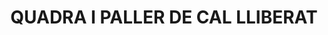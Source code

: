 ---
layout: test
title:  "QUADRA I PALLER DE CAL LLIBERAT"
coordinates:
  - group1:
        - [1.44404389804171, 42.355430606192527]
        - [1.444263623295945, 42.355405633678053]
        - [1.444261100156038, 42.355325490263553]
        - [1.44402343656745, 42.355347924491205]
        - [1.44404389804171, 42.355430606192527]
---